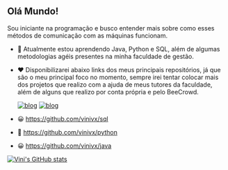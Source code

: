 ## Olá Mundo!
Sou iniciante na programação e busco entender mais sobre como esses métodos de comunicação com as máquinas funcionam.
- 🌱 Atualmente estou aprendendo Java, Python e SQL, além de algumas metodologias agéis presentes na minha faculdade de gestão.
- ❤️ Disponibilizarei abaixo links dos meus principais repositórios, já que são o meu principal foco no momento, sempre irei tentar colocar mais dos projetos que realizo com a ajuda de meus tutores da faculdade, além de alguns que realizo por conta própria e pelo BeeCrowd.


   [![blog](https://img.shields.io/badge/LinkedIn-0077B5?style=for-the-badge&logo=linkedin&logoColor=white)](https://www.linkedin.com/in/vinicius-verdiano-5b404b1a3utm_source=share&utm_campaign=share_via&utm_content=profile&utm_medium=android_app)
  [![blog](https://img.shields.io/badge/Gmail-D14836?style=for-the-badge&logo=gmail&logo)](https://mail.google.com/mail/?view=cm&to=vinivrcarvalho23@gmail.com&su=Assunto%20do%20Email&body=Olá,%20quero%20entrar%20em%20contato!)
  

 
- 😀 https://github.com/vinivx/sql
- 🤔 https://github.com/vinivx/python
- 😀 https://github.com/vinivx/java
  
[![Vini's GitHub stats](https://github-readme-stats.vercel.app/api?username=vinivx)](https://github.com/vinivx/github-readme-stats)

